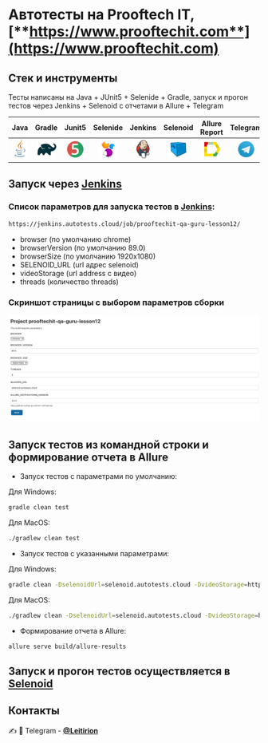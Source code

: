 # Автотесты на **Prooftech IT**, [**https://www.prooftechit.com**](https://www.prooftechit.com)

## Стек и инструменты
Тесты написаны на Java + JUnit5 + Selenide + Gradle, запуск и прогон тестов через Jenkins + Selenoid с отчетами в Allure + Telegram

| Java | Gradle | Junit5 | Selenide | Jenkins | Selenoid |Allure Report | Telegram |
|:----:|:------:|:------:|:--------:|:-------:|:--------:|:------------:|:--------:|
| <img src="./src/test/resources/JAVA.svg" width="40" height="40"> | <img src="./src/test/resources/Gradle.svg" width="40" height="40"> | <img src="./src/test/resources/Junit5.svg" width="40" height="40"> | <img src="./src/test/resources/Selenide.svg" width="40" height="40"> | <img src="./src/test/resources/Jenkins.svg" width="40" height="40"> | <img src="./src/test/resources/Selenoid.svg" width="40" height="40"> | <img src="./src/test/resources/Allure Report.svg" width="40" height="40"> | <img src="./src/test/resources/Telegram.svg" width="40" height="40"> |


## Запуск через [**Jenkins**](https://jenkins.autotests.cloud/job/prooftechit-qa-guru-lesson12/)

### Список параметров для запуска тестов в [**Jenkins**](https://jenkins.autotests.cloud/job/prooftechit-qa-guru-lesson12/):
```bash
https://jenkins.autotests.cloud/job/prooftechit-qa-guru-lesson12/
```
* browser (по умолчанию chrome)
* browserVersion (по умолчанию 89.0)
* browserSize (по умолчанию 1920x1080)
* SELENOID_URL (url адрес selenoid)
* videoStorage (url address с видео)
* threads (количество threads)

### Скриншот страницы с выбором параметров сборки
![alt "JenkinsBuildPage"](./src/test/resources/JenkinsBuildPage.png)

## Запуск тестов из командной строки и формирование отчета в Allure
- Запуск тестов с параметрами по умолчанию:

Для Windows:
```bash
gradle clean test
```
Для MacOS:
```bash
./gradlew clean test
```

- Запуск тестов с указанными параметрами:

Для Windows:
```bash
gradle clean -DselenoidUrl=selenoid.autotests.cloud -DvideoStorage=https://selenoid.autotests.cloud/video/ -Dthreads=1 test
```
Для MacOS:
```bash
./gradlew clean -DselenoidUrl=selenoid.autotests.cloud -DvideoStorage=https://selenoid.autotests.cloud/video/ -Dthreads=1 test
```

- Формирование отчета в Allure:
```bash
allure serve build/allure-results
```

## Запуск и прогон тестов осуществляется в [**Selenoid**](https://selenoid.autotests.cloud/#/)

## Контакты
:writing_hand: :iphone: Telegram - [**@Leitirion**](https://t.me/leitirion)